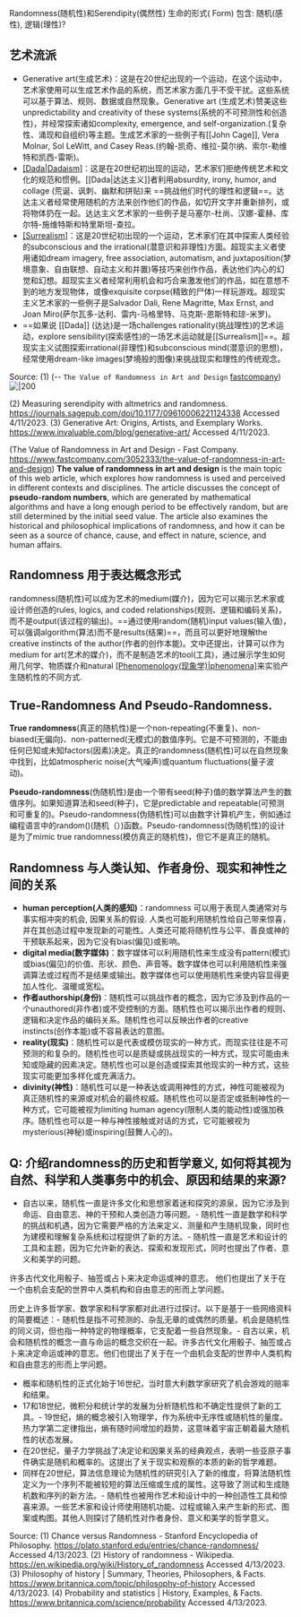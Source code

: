 Randomness(随机性)和Serendipity(偶然性)
生命的形式( Form) 包含: 随机(感性), 逻辑(理性)?
## 艺术流派
- Generative art(生成艺术)：这是在20世纪出现的一个运动，在这个运动中，艺术家使用可以生成艺术作品的系统，而艺术家方面几乎不受干扰。这些系统可以基于算法、规则、数据或自然现象。Generative art (生成艺术)赞美这些unpredictability and creativity of these systems(系统的不可预测性和创造性)，并经常探索诸如complexity, emergence, and self-organization.(复杂性、涌现和自组织)等主题。生成艺术家的一些例子有[[John Cage]], Vera Molnar, Sol LeWitt, and Casey Reas.(约翰-凯奇、维拉-莫尔纳、索尔-勒维特和凯西-雷斯)。
- [[Dada|Dadaism]](达达主义)：这是在20世纪初出现的运动，艺术家们拒绝传统艺术和文化的规范和惯例。[[Dada|达达主义]]者利用absurdity, irony, humor, and collage (荒诞、讽刺、幽默和拼贴)来 ==挑战他们时代的理性和逻辑==。达达主义者经常使用随机的方法来创作他们的作品，如切开文字并重新排列，或将物体扔在一起。达达主义艺术家的一些例子是马塞尔-杜尚、汉娜-霍赫、库尔特-施维特斯和特里斯坦-查拉。
- [[Surrealism]](超现实主义)：这是20世纪初出现的一个运动，艺术家们在其中探索人类经验的subconscious and the irrational(潜意识和非理性)方面。超现实主义者使用诸如dream imagery, free association, automatism, and juxtaposition(梦境意象、自由联想、自动主义和并置)等技巧来创作作品，表达他们内心的幻觉和幻想。超现实主义者经常利用机会和巧合来激发他们的作品，如在意想不到的地方发现物体，或像exquisite corpse(精致的尸体)一样玩游戏。超现实主义艺术家的一些例子是Salvador Dali, Rene Magritte, Max Ernst, and Joan Miro(萨尔瓦多-达利、雷内-马格里特、马克斯-恩斯特和琼-米罗)。
- ==如果说 [[Dada]] (达达)是一场challenges rationality(挑战理性)的艺术运动，explore  sensibility(探索感性)的一场艺术运动就是[[Surrealism]]==。超现实主义试图探索irrational(非理性)和subconscious mind(潜意识的思想)，经常使用dream-like images(梦境般的图像)来挑战现实和理性的传统观念。

Source: 
(1) (-- `The Value of Randomness in Art and Design` [fastcompany](https://www.fastcompany.com/3052333/the-value-of-randomness-in-art-and-design))
![|200](https://images.fastcompany.net/image/upload/w_1280,f_auto,q_auto,fl_lossy/w_596,c_limit,q_auto:best,f_auto/fc/3052333-inline-i-1-rami-hammour.png)

(2) Measuring serendipity with altmetrics and randomness. https://journals.sagepub.com/doi/10.1177/09610006221124338 Accessed 4/11/2023.
(3) Generative Art: Origins, Artists, and Exemplary Works. https://www.invaluable.com/blog/generative-art/ Accessed 4/11/2023.

(The Value of Randomness in Art and Design - Fast Company. https://www.fastcompany.com/3052333/the-value-of-randomness-in-art-and-design)
**The value of randomness in art and design** is the main topic of this web article, which explores how randomness is used and perceived in different contexts and disciplines. The article discusses the concept of **pseudo-random numbers**, which are generated by mathematical algorithms and have a long enough period to be effectively random, but are still determined by the initial seed value. The article also examines the historical and philosophical implications of randomness, and how it can be seen as a source of chance, cause, and effect in nature, science, and human affairs.

## Randomness 用于表达概念形式

randomness(随机性)可以成为艺术的medium(媒介)，因为它可以揭示艺术家或设计师创造的rules, logics, and coded relationships(规则、逻辑和编码关系)，而不是output(该过程的输出)。==通过使用random(随机)input values(输入值)，可以强调algorithm(算法)而不是results(结果)==，而且可以更好地理解the creative instincts of the author(作者的创作本能)。文中还提出，计算可以作为medium for art(艺术的媒介)，而不是制造艺术的tool(工具)，通过展示学生如何用几何学、物质媒介和natural [[Phenomenology(现象学)|phenomena]](自然现象)来实验产生随机性的不同方式.

## True-Randomness And Pseudo-Randomness.

**True randomness**(真正的随机性)是一个non-repeating(不重复)、non-biased(无偏向)、non-patterned(无模式)的数值序列。它是不可预测的，不能由任何已知或未知factors(因素)决定。真正的randomness(随机性)可以在自然现象中找到，比如atmospheric noise(大气噪声)或quantum fluctuations(量子波动)。

**Pseudo-randomness**(伪随机性)是由一个带有seed(种子)值的数学算法产生的数值序列。如果知道算法和seed(种子)，它是predictable and repeatable(可预测和可重复的)。Pseudo-randomness(伪随机性)可以由数字计算机产生，例如通过编程语言中的random()(随机（）)函数。Pseudo-randomness(伪随机性)的设计是为了mimic true randomness(模仿真正的随机性)，但它不是真正的随机。


## Randomness 与人类认知、作者身份、现实和神性之间的关系

- **human perception(人类的感知)**：randomness 可以用于表现人类通常对与事实相冲突的机会, 因果关系的假设. 人类也可能利用随机性给自己带来惊喜，并在其创造过程中发现新的可能性。人类还可能将随机性与公平、善良或神的干预联系起来，因为它没有bias(偏见)或影响。
- **digital media(数字媒体)**：数字媒体可以利用随机性来生成没有pattern(模式)或bias(偏见)的价值、形状、颜色、声音等。数字媒体也可以利用随机性来强调算法或过程而不是结果或输出。数字媒体也可以使用随机性来使内容显得更加人性化、温暖或宽松。
- **作者authorship(身份)**：随机性可以挑战作者的概念，因为它涉及到作品的一个unauthored(非作者)或不受控制的方面。随机性也可以揭示出作者的规则、逻辑和决定作品的编码关系。随机性也可以反映出作者的creative instincts(创作本能)或不容易表达的意图。
- **reality(现实)**：随机性可以是代表或模仿现实的一种方式，而现实往往是不可预测的和复杂的。随机性也可以是质疑或挑战现实的一种方式，现实可能由未知或隐藏的因素决定。随机性也可以是创造或探索其他现实的一种方式，这些现实可能更加多样化或充满活力。
- **divinity(神性)**：随机性可以是一种表达或调用神性的方式，神性可能被视为真正随机性的来源或对机会的最终权威。随机性也可以是否定或抵制神性的一种方式，它可能被视为limiting human agency(限制人类的能动性)或强加秩序。随机性也可以是一种与神性接触或对话的方式，它可能被视为mysterious(神秘)或inspiring(鼓舞人心的)。

## Q: 介绍randomness的历史和哲学意义, 如何将其视为自然、科学和人类事务中的机会、原因和结果的来源?

- 自古以来，随机性一直是许多文化和思想家着迷和探究的源泉，因为它涉及到命运、自由意志、神的干预和人类创造力等问题。- 随机性一直是数学和科学的挑战和机遇，因为它需要严格的方法来定义、测量和产生随机现象，同时也为建模和理解复杂系统和过程提供了新的方法。- 随机性一直是艺术和设计的工具和主题，因为它允许新的表达、探索和发现形式，同时也提出了作者、意义和美学的问题。

许多古代文化用骰子、抽签或占卜来决定命运或神的意志。
他们也提出了关于在一个由机会支配的世界中人类机构和自由意志的形而上学问题。

历史上许多哲学家、数学家和科学家都对此进行过探讨。以下是基于一些网络资料的简要概述：- 随机性是指不可预测的、杂乱无章的或偶然的质量。机会是随机性的同义词，但也指一种特定的物理概率，它支配着一些自然现象。- 自古以来，机会和随机性的概念一直与命运的概念交织在一起。许多古代文化用骰子、抽签或占卜来决定命运或神的意志。他们也提出了关于在一个由机会支配的世界中人类机构和自由意志的形而上学问题。

- 概率和随机性的正式化始于16世纪，当时意大利数学家研究了机会游戏的赔率和结果。
- 17和18世纪，微积分和统计学的发展为分析随机性和不确定性提供了新的工具。- 19世纪，熵的概念被引入物理学，作为系统中无序性或随机性的量度。热力学第二定律指出，熵有随时间增加的趋势，这意味着宇宙正朝着最大随机性的状态发展。
- 在20世纪，量子力学挑战了决定论和因果关系的经典观点，表明一些亚原子事件确实是随机和概率的。这提出了关于现实和观察的本质的新的哲学难题。
- 同样在20世纪，算法信息理论为随机性的研究引入了新的维度，将算法随机性定义为一个序列不能被较短的算法压缩或生成的属性。这导致了测试和生成随机数和序列的新方法。- 随机性也被用作艺术和设计中的一种创造性工具和惊喜来源。一些艺术家和设计师使用随机功能、过程或输入来产生新的形式、图案或构图。其他人则探讨了随机性对作者身份、意义和美学的哲学意义。



Source: 
(1) Chance versus Randomness - Stanford Encyclopedia of Philosophy. https://plato.stanford.edu/entries/chance-randomness/ Accessed 4/13/2023.
(2) History of randomness - Wikipedia. https://en.wikipedia.org/wiki/History_of_randomness Accessed 4/13/2023.
(3) Philosophy of history | Summary, Theories, Philosophers, & Facts. https://www.britannica.com/topic/philosophy-of-history Accessed 4/13/2023.
(4) Probability and statistics | History, Examples, & Facts. https://www.britannica.com/science/probability Accessed 4/13/2023.


